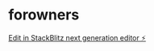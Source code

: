 # forowners

[Edit in StackBlitz next generation editor ⚡️](https://stackblitz.com/~/github.com/diogobc12/forowners)